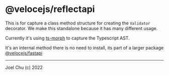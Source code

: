 # @velocejs/reflectapi

This is for capture a class method structure for creating the `Validator` decorator.
We make this standalone because it has many different usage.

Currently it's using [ts-morph]() to capture the Typescript AST.

It's an internal method there is no need to install, its part of a larger package [@velocejs/fastapi]()

---

Joel Chu (c) 2022
